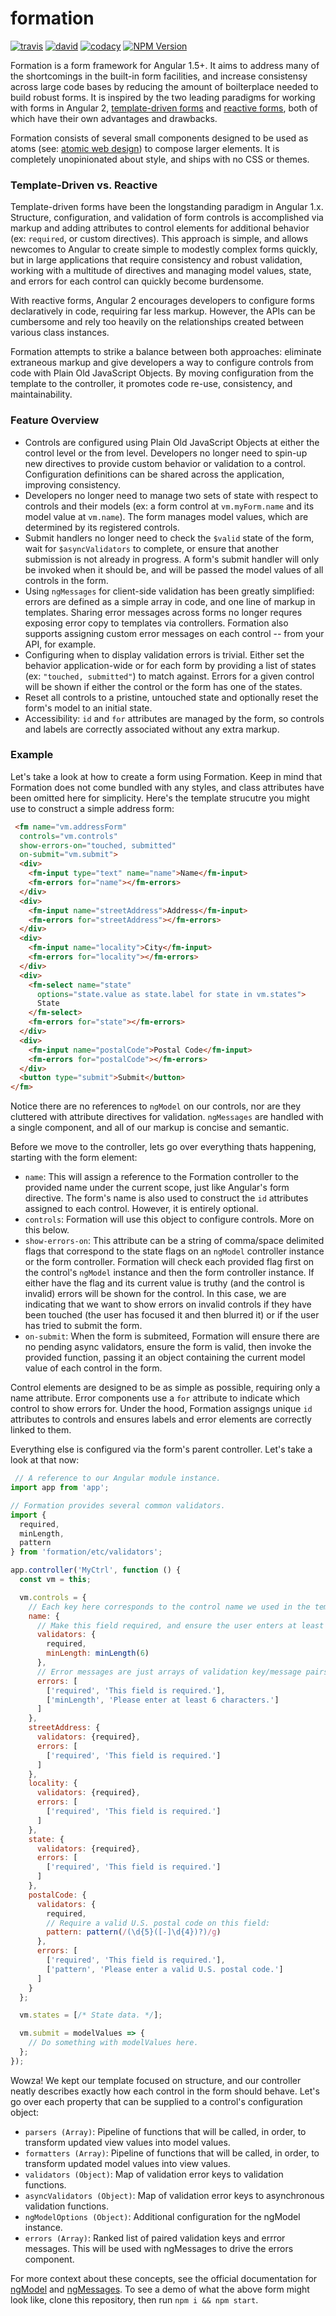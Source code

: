 # formation

[![travis][travis-img]][travis-url] [![david][david-img]][david-url] [![codacy][codacy-img]][codacy-url] [![NPM Version][npm-img]][npm-url]

Formation is a form framework for Angular 1.5+. It aims to address many of the shortcomings in the built-in form facilities, and increase consistensy across large code bases by reducing the amount of boilterplace needed to build robust forms. It is inspired by the two leading paradigms for working with forms in Angular 2, [template-driven forms](http://toddmotto.com/angular-2-forms-template-driven) and [reactive forms](http://toddmotto.com/angular-2-forms-reactive), both of which have their own advantages and drawbacks.

Formation consists of several small components designed to be used as atoms (see: [atomic web design](http://bradfrost.com/blog/post/atomic-web-design/#atoms)) to compose larger elements. It is completely unopinionated about style, and ships with no CSS or themes.

### Template-Driven vs. Reactive

Template-driven forms have been the longstanding paradigm in Angular 1.x. Structure, configuration, and validation of form controls is accomplished via markup and adding attributes to control elements for additional behavior (ex: `required`, or custom directives). This approach is simple, and allows newcomes to Angular to create simple to modestly complex forms quickly, but in large applications that require consistency and robust validation, working with a multitude of directives and managing model values, state, and errors for each control can quickly become burdensome.

With reactive forms, Angular 2 encourages developers to configure forms declaratively in code, requiring far less markup. However, the APIs can be cumbersome and rely too heavily on the relationships created between various class instances.

Formation attempts to strike a balance between both approaches: eliminate extraneous markup and give developers a way to configure controls from code with Plain Old JavaScript Objects. By moving configuration from the template to the controller, it promotes code re-use, consistency, and maintainability.

### Feature Overview

- Controls are configured using Plain Old JavaScript Objects at either the control level or the from level. Developers no longer need to spin-up new directives to provide custom behavior or validation to a control. Configuration definitions can be shared across the application, improving consistency.
- Developers no longer need to manage two sets of state with respect to controls and their models (ex: a form control at `vm.myForm.name` and its model value at `vm.name`). The form manages model values, which are determined by its registered controls.
- Submit handlers no longer need to check the `$valid` state of the form, wait for `$asyncValidators` to complete, or ensure that another submission is not already in progress. A form's submit handler will only be invoked when it should be, and will be passed the model values of all controls in the form.
- Using `ngMessages` for client-side validation has been greatly simplified: errors are defined as a simple array in code, and one line of markup in templates. Sharing error messages across forms no longer requres exposing error copy to templates via controllers. Formation also supports assigning custom error messages on each control -- from your API, for example.
- Configuring when to display validation errors is trivial. Either set the behavior application-wide or for each form by providing a list of states (ex: `"touched, submitted"`) to match against. Errors for a given control will be shown if either the control or the form has one of the states.
- Reset all controls to a pristine, untouched state and optionally reset the form's model to an initial state.
- Accessibility: `id` and `for` attributes are managed by the form, so controls and labels are correctly associated without any extra markup.

### Example

Let's take a look at how to create a form using Formation. Keep in mind that Formation does not come bundled with any styles, and class attributes have been omitted here for simplicity.
Here's the template strucutre you might use to construct a simple address form:

```html
 <fm name="vm.addressForm"
  controls="vm.controls"
  show-errors-on="touched, submitted"
  on-submit="vm.submit">
  <div>
    <fm-input type="text" name="name">Name</fm-input>
    <fm-errors for="name"></fm-errors>
  </div>
  <div>
    <fm-input name="streetAddress">Address</fm-input>
    <fm-errors for="streetAddress"></fm-errors>
  </div>
  <div>
    <fm-input name="locality">City</fm-input>
    <fm-errors for="locality"></fm-errors>
  </div>
  <div>
    <fm-select name="state"
      options="state.value as state.label for state in vm.states">
      State
    </fm-select>
    <fm-errors for="state"></fm-errors>
  </div>
  <div>
    <fm-input name="postalCode">Postal Code</fm-input>
    <fm-errors for="postalCode"></fm-errors>
  </div>
  <button type="submit">Submit</button>
</fm>
```

Notice there are no references to `ngModel` on our controls, nor are they cluttered with attribute directives for validation. `ngMessages` are handled with a single component, and all of our markup is concise and semantic.

Before we move to the controller, lets go over everything thats happening, starting with the form element:

- `name`: This will assign a reference to the Formation controller to the provided name under the current scope, just like Angular's form directive. The form's name is also used to construct the `id` attributes assigned to each control. However, it is entirely optional.
- `controls`: Formation will use this object to configure controls. More on this below.
- `show-errors-on`: This attribute can be a string of comma/space delimited flags that correspond to the state flags on an `ngModel` controller instance or the form controller. Formation will check each provided flag first on the control's `ngModel` instance and then the form controller instance. If either have the flag and its current value is truthy (and the control is invalid) errors will be shown for the control. In this case, we are indicating that we want to show errors on invalid controls if they have been touched (the user has focused it and then blurred it) or if the user has tried to submit the form.
- `on-submit`: When the form is submiteed, Formation will ensure there are no pending async validators, ensure the form is valid, then invoke the provided function, passing it an object containing the current model value of each control in the form.

Control elements are designed to be as simple as possible, requiring only a name attribute. Error components use a `for` attribute to indicate which control to show errors for. Under the hood, Formation assigngs unique `id` attributes to controls and ensures labels and error elements are correctly linked to them.

Everything else is configured via the form's parent controller. Let's take a look at that now:

```js
 // A reference to our Angular module instance.
import app from 'app';

// Formation provides several common validators.
import {
  required,
  minLength,
  pattern
} from 'formation/etc/validators';

app.controller('MyCtrl', function () {
  const vm = this;

  vm.controls = {
    // Each key here corresponds to the control name we used in the template.
    name: {
      // Make this field required, and ensure the user enters at least 6 characters:
      validators: {
        required,
        minLength: minLength(6)
      },
      // Error messages are just arrays of validation key/message pairs:
      errors: [
        ['required', 'This field is required.'],
        ['minLength', 'Please enter at least 6 characters.']
      ]
    },
    streetAddress: {
      validators: {required},
      errors: [
        ['required', 'This field is required.']
      ]
    },
    locality: {
      validators: {required},
      errors: [
        ['required', 'This field is required.']
      ]
    },
    state: {
      validators: {required},
      errors: [
        ['required', 'This field is required.']
      ]
    },
    postalCode: {
      validators: {
        required,
        // Require a valid U.S. postal code on this field:
        pattern: pattern(/(\d{5}([-]\d{4})?)/g)
      },
      errors: [
        ['required', 'This field is required.'],
        ['pattern', 'Please enter a valid U.S. postal code.']
      ]
    }
  };

  vm.states = [/* State data. */];

  vm.submit = modelValues => {
    // Do something with modelValues here.
  };
});
```

Wowza! We kept our template focused on structure, and our controller neatly describes exactly how each control in the form should behave. Let's go over each property that can be supplied to a control's configuration object:

- `parsers (Array)`: Pipeline of functions that will be called, in order, to transform updated view values into model values.
- `formatters (Array)`: Pipeline of functions that will be called, in order, to transform updated model values into view values.
- `validators (Object)`: Map of validation error keys to validation functions.
- `asyncValidators (Object)`: Map of validation error keys to asynchronous validation functions.
- `ngModelOptions (Object)`: Additional configuration for the ngModel instance.
- `errors (Array)`: Ranked list of paired validation keys and errror messages. This will be used with ngMessages to drive the errors component.

For more context about these concepts, see the official documentation for [ngModel](http://docs.angularjs.org/api/ng/type/ngModel.NgModelController) and [ngMessages](http://docs.angularjs.org/api/ngMessages/directive/ngMessages). To see a demo of what the above form might look like, clone this repository, then run `npm i && npm start`.

[travis-img]: https://img.shields.io/travis/darkobits/formation.svg?style=flat-square
[travis-url]: https://travis-ci.org/darkobits/formation
[david-img]: https://img.shields.io/david/darkobits/formation.svg?style=flat-square
[david-url]: https://david-dm.org/darkobits/formation
[codacy-img]: https://img.shields.io/codacy/grade/e3fb8e46d6a241f5a952cf3fe6a49d06.svg?style=flat-square
[codacy-url]: https://www.codacy.com/app/darkobits/formation
[npm-img]: https://img.shields.io/npm/v/@darkobits/formation.svg?style=flat-square
[npm-url]: https://www.npmjs.com/package/@darkobits/formation
